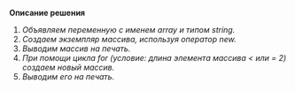 **Описание решения**           
1. *Объявляем переменную с именем array  и типом string.*
2. *Создаем экземпляр массива, используя оператор new.*
3. *Выводим массив на печать.*
4. *При помощи цикла for (условие: длина элемента массива < или = 2) создаем новый массив.*
5. *Выводим его на печать.*